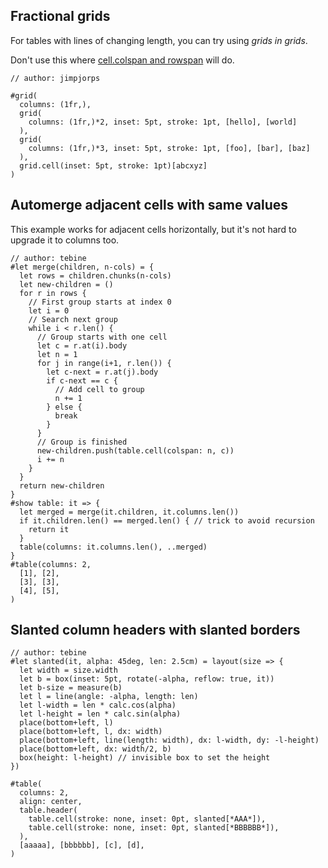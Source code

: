 ## Fractional grids

For tables with lines of changing length, you can try using _grids in grids_. 

<div class="warning">
Don't use this where <a href="https://typst.app/docs/reference/model/table/#definitions-cell-colspan">cell.colspan and rowspan</a> will do.
</div>

```typ
// author: jimpjorps

#grid(
  columns: (1fr,),
  grid(
    columns: (1fr,)*2, inset: 5pt, stroke: 1pt, [hello], [world]
  ),
  grid(
    columns: (1fr,)*3, inset: 5pt, stroke: 1pt, [foo], [bar], [baz]
  ),
  grid.cell(inset: 5pt, stroke: 1pt)[abcxyz]
)
```

## Automerge adjacent cells with same values

This example works for adjacent cells horizontally, but it's not hard to upgrade it to columns too.

```typ
// author: tebine
#let merge(children, n-cols) = {
  let rows = children.chunks(n-cols)
  let new-children = ()
  for r in rows {
    // First group starts at index 0
    let i = 0 
    // Search next group
    while i < r.len() {
      // Group starts with one cell
      let c = r.at(i).body
      let n = 1
      for j in range(i+1, r.len()) {
        let c-next = r.at(j).body
        if c-next == c {
          // Add cell to group
          n += 1
        } else {
          break
        }
      }
      // Group is finished
      new-children.push(table.cell(colspan: n, c))
      i += n
    }
  }
  return new-children
}
#show table: it => {
  let merged = merge(it.children, it.columns.len())
  if it.children.len() == merged.len() { // trick to avoid recursion
    return it
  }
  table(columns: it.columns.len(), ..merged)
}
#table(columns: 2,
  [1], [2],
  [3], [3],
  [4], [5],
)
```

## Slanted column headers with slanted borders

```typ
// author: tebine
#let slanted(it, alpha: 45deg, len: 2.5cm) = layout(size => {
  let width = size.width
  let b = box(inset: 5pt, rotate(-alpha, reflow: true, it))
  let b-size = measure(b)
  let l = line(angle: -alpha, length: len)
  let l-width = len * calc.cos(alpha)
  let l-height = len * calc.sin(alpha)
  place(bottom+left, l)
  place(bottom+left, l, dx: width)
  place(bottom+left, line(length: width), dx: l-width, dy: -l-height)
  place(bottom+left, dx: width/2, b)
  box(height: l-height) // invisible box to set the height
})

#table(
  columns: 2,
  align: center,
  table.header(
    table.cell(stroke: none, inset: 0pt, slanted[*AAA*]),
    table.cell(stroke: none, inset: 0pt, slanted[*BBBBBB*]),
  ),
  [aaaaa], [bbbbbb], [c], [d],
)
```
